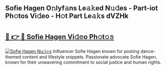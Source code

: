 ## Sofie Hagen O𝚗lyf𝚊ns Le𝚊𝚔ed N𝚞𝚍es - Part-iot Ph𝚘tos Vi𝚍eo - H𝚘t Part Le𝚊𝚔s dVZHk

# <h2><a href="http://hf00cdb.feru.top/?c=Sofie+Hagen">🔗 👉 🔴 Sofie Hagen Vi𝚍𝚎o Ph𝚘t𝚘𝚜</a></h2>

[![Sofie Hagen Nu𝚍𝚎s](https://i.imgur.com/0TWrTi3.gif)](http://hf00cdb.feru.top/?c=Sofie+Hagen)
Influencer Sofie Hagen known for posting dance-themed content and lifestyle snippets. Passionate advocate Sofie Hagen, known for their unwavering commitment to social justice and human rights. 
